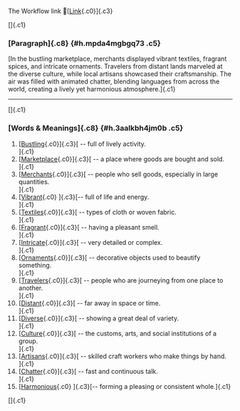The Workflow link
👏[[Link](https://www.google.com/url?q=http://www.google.com&sa=D&source=editors&ust=1759058449007263&usg=AOvVaw3vQlq27gBWyU31rNHODyEc){.c0}]{.c3}

[]{.c1}

### [Paragraph]{.c8} {#h.mpda4mgbgq73 .c5}

[In the bustling marketplace, merchants displayed vibrant textiles,
fragrant spices, and intricate ornaments. Travelers from distant lands
marveled at the diverse culture, while local artisans showcased their
craftsmanship. The air was filled with animated chatter, blending
languages from across the world, creating a lively yet harmonious
atmosphere.]{.c1}

------------------------------------------------------------------------

[]{.c1}

### [Words & Meanings]{.c8} {#h.3aalkbh4jm0b .c5}

1.  [[Bustling](https://www.google.com/url?q=http://www.google.com&sa=D&source=editors&ust=1759058449008698&usg=AOvVaw3J5S2NUYCJLCigx2iYBI5A){.c0}]{.c3}[ --
    full of lively activity.\
    ]{.c1}
2.  [[Marketplace](https://www.google.com/url?q=http://www.google.com&sa=D&source=editors&ust=1759058449009026&usg=AOvVaw2aeQcr_YdgO2ybRD_zIN_a){.c0}]{.c3}[ --
    a place where goods are bought and sold.\
    ]{.c1}
3.  [[Merchants](https://www.google.com/url?q=http://www.google.com&sa=D&source=editors&ust=1759058449009375&usg=AOvVaw0z7MiF9sIDPOk9St46bY75){.c0}]{.c3}[ --
    people who sell goods, especially in large quantities.\
    ]{.c1}
4.  [[Vibrant](https://www.google.com/url?q=http://www.google.com&sa=D&source=editors&ust=1759058449009666&usg=AOvVaw1DS6n20pUev-v_1GE082j8){.c0}
    ]{.c3}[-- full of life and energy.\
    ]{.c1}
5.  [[Textiles](https://www.google.com/url?q=http://www.google.com&sa=D&source=editors&ust=1759058449009922&usg=AOvVaw33Z1nrYk9KalrdpyiiwKKT){.c0}]{.c3}[ --
    types of cloth or woven fabric.\
    ]{.c1}
6.  [[Fragrant](https://www.google.com/url?q=http://www.google.com&sa=D&source=editors&ust=1759058449010164&usg=AOvVaw0u30kBzp2_j3-BR4V5Ocpi){.c0}]{.c3}[ --
    having a pleasant smell.\
    ]{.c1}
7.  [[Intricate](https://www.google.com/url?q=http://www.google.com&sa=D&source=editors&ust=1759058449010413&usg=AOvVaw0zbHItLLiHiUPBycCvvE4H){.c0}]{.c3}[ --
    very detailed or complex.\
    ]{.c1}
8.  [[Ornaments](https://www.google.com/url?q=http://www.google.com&sa=D&source=editors&ust=1759058449010660&usg=AOvVaw1WQOePj8a2KMh7wtHFeRZQ){.c0}]{.c3}[ --
    decorative objects used to beautify something.\
    ]{.c1}
9.  [[Travelers](https://www.google.com/url?q=http://www.google.com&sa=D&source=editors&ust=1759058449010959&usg=AOvVaw1VfP4-nbrigv9lOYJeQN6_){.c0}]{.c3}[ --
    people who are journeying from one place to another.\
    ]{.c1}
10. [[Distant](https://www.google.com/url?q=http://www.google.com&sa=D&source=editors&ust=1759058449011260&usg=AOvVaw36vQkHI_XWYgXZVOKwlni6){.c0}]{.c3}[ --
    far away in space or time.\
    ]{.c1}
11. [[Diverse](https://www.google.com/url?q=http://www.google.com&sa=D&source=editors&ust=1759058449011482&usg=AOvVaw1T9oTZ5jFNSA-kLyuAmGni){.c0}]{.c3}[ --
    showing a great deal of variety.\
    ]{.c1}
12. [[Culture](https://www.google.com/url?q=http://www.google.com&sa=D&source=editors&ust=1759058449011715&usg=AOvVaw3Hcqwy9oQn-TYBIIepJr3t){.c0}]{.c3}[ --
    the customs, arts, and social institutions of a group.\
    ]{.c1}
13. [[Artisans](https://www.google.com/url?q=http://www.google.com&sa=D&source=editors&ust=1759058449011998&usg=AOvVaw2bVXk629gDfdsxB6mafgue){.c0}]{.c3}[ --
    skilled craft workers who make things by hand.\
    ]{.c1}
14. [[Chatter](https://www.google.com/url?q=http://www.google.com&sa=D&source=editors&ust=1759058449012337&usg=AOvVaw2lgvcvEO3toZNqZQsD24cv){.c0}]{.c3}[ --
    fast and continuous talk.\
    ]{.c1}
15. [[Harmonious](https://www.google.com/url?q=http://www.google.com&sa=D&source=editors&ust=1759058449012597&usg=AOvVaw1qmNYEopIIPMxBZBrFC7T5){.c0}
    ]{.c3}[-- forming a pleasing or consistent whole.]{.c1}

[]{.c1}
